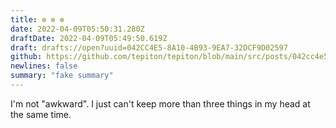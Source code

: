 ```yaml
---
title: ✼ ✼ ✼
date: 2022-04-09T05:50:31.280Z
draftDate: 2022-04-09T05:49:50.619Z
draft: drafts://open?uuid=042CC4E5-8A10-4B93-9EA7-32DCF9D02597
github: https://github.com/tepiton/tepiton/blob/main/src/posts/042cc4e5-8a10-4b93-9ea7-32dcf9d02597.md
newlines: false
summary: "fake summary"
---
```

I'm not "awkward". I just can't keep more than three things in my head at the same time.
